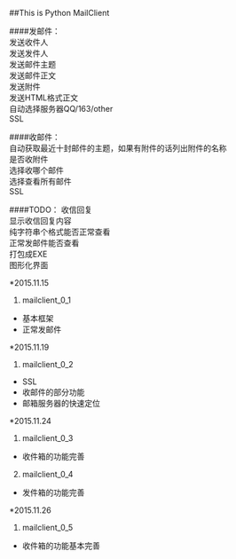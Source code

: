 ##This is Python MailClient    

####发邮件：    
发送收件人    
发送发件人    
发送邮件主题     
发送邮件正文    
发送附件    
发送HTML格式正文    
自动选择服务器QQ/163/other     
SSL     

####收邮件：    
自动获取最近十封邮件的主题，如果有附件的话列出附件的名称     
是否收附件     
选择收哪个邮件       
选择查看所有邮件       
SSL        

####TODO：
收信回复        
显示收信回复内容       
纯字符串个格式能否正常查看       
正常发邮件能否查看      
打包成EXE               
图形化界面              

*2015.11.15       
1. mailclient_0_1    
 - 基本框架    
 - 正常发邮件     

*2015.11.19                       
1. mailclient_0_2                    
 - SSL
 - 收邮件的部分功能
 - 邮箱服务器的快速定位

 *2015.11.24         
 1. mailclient_0_3             
 - 收件箱的功能完善                          
 2. mailclient_0_4                 
 - 发件箱的功能完善              

 *2015.11.26           
 1. mailclient_0_5
 - 收件箱的功能基本完善
